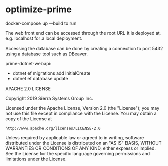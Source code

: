 # optimize-prime

docker-compose up --build to run

The web front end can be accessed through the root URL it is deployed
at, e.g. localhost for a local deployment.

Accessing the database can be done by creating a connection to port 
5432 using a database tool such as DBeaver.



prime-dotnet-webapi:
- dotnet ef migrations add InitialCreate
- dotnet ef database update


APACHE 2.0 LICENSE

Copyright 2019 Sierra Systems Group Inc.

Licensed under the Apache License, Version 2.0 (the "License");
you may not use this file except in compliance with the License.
You may obtain a copy of the License at

    http://www.apache.org/licenses/LICENSE-2.0

Unless required by applicable law or agreed to in writing, software
distributed under the License is distributed on an "AS IS" BASIS,
WITHOUT WARRANTIES OR CONDITIONS OF ANY KIND, either express or implied.
See the License for the specific language governing permissions and
limitations under the License.
